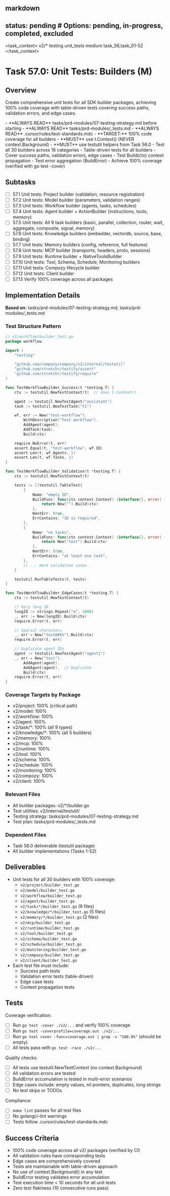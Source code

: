 ## markdown

## status: pending # Options: pending, in-progress, completed, excluded

<task_context>
<domain>v2/*</domain>
<type>testing</type>
<scope>unit_tests</scope>
<complexity>medium</complexity>
<dependencies>task_56,task_01-52</dependencies>
</task_context>

# Task 57.0: Unit Tests: Builders (M)

## Overview

Create comprehensive unit tests for all SDK builder packages, achieving 100% code coverage with table-driven tests covering success paths, validation errors, and edge cases.

<critical>
- **ALWAYS READ** tasks/prd-modules/07-testing-strategy.md before starting
- **ALWAYS READ** tasks/prd-modules/_tests.md
- **ALWAYS READ** .cursor/rules/test-standards.mdc
- **TARGET:** 100% code coverage for all builders
- **MUST** use t.Context() (NEVER context.Background)
- **MUST** use testutil helpers from Task 56.0
</critical>

<requirements>
- Test all 30 builders across 16 categories
- Table-driven tests for all builders
- Cover success paths, validation errors, edge cases
- Test Build(ctx) context propagation
- Test error aggregation (BuildError)
- Achieve 100% coverage (verified with go test -cover)
</requirements>

## Subtasks

- [ ] 57.1 Unit tests: Project builder (validation, resource registration)
- [ ] 57.2 Unit tests: Model builder (parameters, validation ranges)
- [ ] 57.3 Unit tests: Workflow builder (agents, tasks, schedules)
- [ ] 57.4 Unit tests: Agent builder + ActionBuilder (instructions, tools, memory)
- [ ] 57.5 Unit tests: All 9 task builders (basic, parallel, collection, router, wait, aggregate, composite, signal, memory)
- [ ] 57.6 Unit tests: Knowledge builders (embedder, vectordb, source, base, binding)
- [ ] 57.7 Unit tests: Memory builders (config, reference, full features)
- [ ] 57.8 Unit tests: MCP builder (transports, headers, proto, sessions)
- [ ] 57.9 Unit tests: Runtime builder + NativeToolsBuilder
- [ ] 57.10 Unit tests: Tool, Schema, Schedule, Monitoring builders
- [ ] 57.11 Unit tests: Compozy lifecycle builder
- [ ] 57.12 Unit tests: Client builder
- [ ] 57.13 Verify 100% coverage across all packages

## Implementation Details

**Based on:** tasks/prd-modules/07-testing-strategy.md, tasks/prd-modules/_tests.md

### Test Structure Pattern

```go
// v2/workflow/builder_test.go
package workflow

import (
    "testing"

    "github.com/compozy/compozy/v2/internal/testutil"
    "github.com/stretchr/testify/assert"
    "github.com/stretchr/testify/require"
)

func TestWorkflowBuilder_Success(t *testing.T) {
    ctx := testutil.NewTestContext(t)  // Uses t.Context()

    agent := testutil.NewTestAgent("assistant")
    task := testutil.NewTestTask("t1")

    wf, err := New("test-workflow").
        WithDescription("Test workflow").
        AddAgent(agent).
        AddTask(task).
        Build(ctx)

    require.NoError(t, err)
    assert.Equal(t, "test-workflow", wf.ID)
    assert.Len(t, wf.Agents, 1)
    assert.Len(t, wf.Tasks, 1)
}

func TestWorkflowBuilder_Validation(t *testing.T) {
    ctx := testutil.NewTestContext(t)

    tests := []testutil.TableTest{
        {
            Name: "empty ID",
            BuildFunc: func(ctx context.Context) (interface{}, error) {
                return New("").Build(ctx)
            },
            WantErr: true,
            ErrContains: "ID is required",
        },
        {
            Name: "no tasks",
            BuildFunc: func(ctx context.Context) (interface{}, error) {
                return New("test").Build(ctx)
            },
            WantErr: true,
            ErrContains: "at least one task",
        },
        // ... more validation cases
    }

    testutil.RunTableTests(t, tests)
}

func TestWorkflowBuilder_EdgeCases(t *testing.T) {
    ctx := testutil.NewTestContext(t)

    // Very long ID
    longID := strings.Repeat("a", 1000)
    _, err := New(longID).Build(ctx)
    require.Error(t, err)

    // Special characters
    _, err = New("test@#$%").Build(ctx)
    require.Error(t, err)

    // Duplicate agent IDs
    agent := testutil.NewTestAgent("agent1")
    _, err = New("test").
        AddAgent(agent).
        AddAgent(agent).  // Duplicate
        Build(ctx)
    require.Error(t, err)
}
```

### Coverage Targets by Package

- v2/project: 100% (critical path)
- v2/model: 100%
- v2/workflow: 100%
- v2/agent: 100%
- v2/task/*: 100% (all 9 types)
- v2/knowledge/*: 100% (all 5 builders)
- v2/memory: 100%
- v2/mcp: 100%
- v2/runtime: 100%
- v2/tool: 100%
- v2/schema: 100%
- v2/schedule: 100%
- v2/monitoring: 100%
- v2/compozy: 100%
- v2/client: 100%

### Relevant Files

- All builder packages: v2/*/builder.go
- Test utilities: v2/internal/testutil/
- Testing strategy: tasks/prd-modules/07-testing-strategy.md
- Test plan: tasks/prd-modules/_tests.md

### Dependent Files

- Task 56.0 deliverable (testutil package)
- All builder implementations (Tasks 1-52)

## Deliverables

- Unit tests for all 30 builders with 100% coverage:
  - `v2/project/builder_test.go`
  - `v2/model/builder_test.go`
  - `v2/workflow/builder_test.go`
  - `v2/agent/builder_test.go`
  - `v2/task/*/builder_test.go` (9 files)
  - `v2/knowledge/*/builder_test.go` (5 files)
  - `v2/memory/*/builder_test.go` (2 files)
  - `v2/mcp/builder_test.go`
  - `v2/runtime/builder_test.go`
  - `v2/tool/builder_test.go`
  - `v2/schema/builder_test.go`
  - `v2/schedule/builder_test.go`
  - `v2/monitoring/builder_test.go`
  - `v2/compozy/builder_test.go`
  - `v2/client/builder_test.go`
- Each test file must include:
  - Success path tests
  - Validation error tests (table-driven)
  - Edge case tests
  - Context propagation tests

## Tests

Coverage verification:
- [ ] Run `go test -cover ./v2/...` and verify 100% coverage
- [ ] Run `go test -coverprofile=coverage.out ./v2/...`
- [ ] Run `go tool cover -func=coverage.out | grep -v "100.0%"` (should be empty)
- [ ] All tests pass with `go test -race ./v2/...`

Quality checks:
- [ ] All tests use testutil.NewTestContext (no context.Background)
- [ ] All validation errors are tested
- [ ] BuildError accumulation is tested in multi-error scenarios
- [ ] Edge cases include: empty values, nil pointers, duplicates, long strings
- [ ] No test skips or TODOs

Compliance:
- [ ] `make lint` passes for all test files
- [ ] No golangci-lint warnings
- [ ] Tests follow .cursor/rules/test-standards.mdc

## Success Criteria

- 100% code coverage across all v2/ packages (verified by CI)
- All validation rules have corresponding tests
- Edge cases are comprehensively covered
- Tests are maintainable with table-driven approach
- No use of context.Background() in any test
- BuildError testing validates error accumulation
- Test execution time < 10 seconds for all unit tests
- Zero test flakiness (10 consecutive runs pass)
